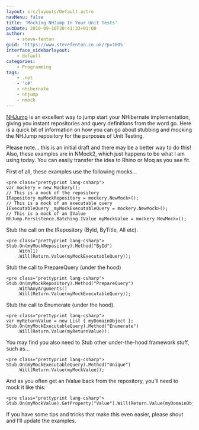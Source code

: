 ```yaml
---
layout: src/layouts/Default.astro
navMenu: false
title: 'Mocking NHJump In Your Unit Tests'
pubDate: 2010-09-16T20:41:33+01:00
author:
    - steve-fenton
guid: 'https://www.stevefenton.co.uk/?p=1005'
interface_sidebarlayout:
    - default
categories:
    - Programming
tags:
    - .net
    - 'c#'
    - nhibernate
    - nhjump
    - nmock
---
```


[NHJump](https://code.google.com/archive/p/nhjump/) is an excellent way to jump start your NHibernate implementation, giving you instant repositories and query definitions from the word go. Here is a quick bit of information on how you can go about stubbing and mocking the NHJump repository for the purposes of Unit Testing.

Please note… this is an initial draft and there may be a better way to do this! Also, these examples are in NMock2, which just happens to be what I am using today. You can easily transfer the idea to Rhino or Moq as you see fit.

First of all, these examples use the following mocks…

```
<pre class="prettyprint lang-csharp">
var mockery = new Mockery();
// This is a mock of the repository
IRepository myMockRepository = mockery.NewMock>();
// This is a mock of an executable query
IExecutableQuery _myMockExecutableQuery = mockery.NewMock>();
// This is a mock of an IValue
NhJump.Persistence.Batching.IValue myMockValue = mockery.NewMock>();
```
Stub the call on the IRepository (ById, ByTitle, All etc).

```
<pre class="prettyprint lang-csharp">
Stub.On(myMockRepository).Method("ById")
    .With(1)
    .Will(Return.Value(myMockExecutableQuery));
```
Stub the call to PrepareQuery (under the hood)

```
<pre class="prettyprint lang-csharp">
Stub.On(myMockRepository).Method("PrepareQuery")
    .WithAnyArguments()
    .Will(Return.Value(myMockExecutableQuery));
```
Stub the call to Enumerate (under the hood).

```
<pre class="prettyprint lang-csharp">
var myReturnValue = new List { myDomainObject };
Stub.On(myMockExecutableQuery).Method("Enumerate")
    .Will(Return.Value(myReturnValue));
```
You may find you also need to Stub other under-the-hood framework stuff, such as…

```
<pre class="prettyprint lang-csharp">
Stub.On(myMockExecutableQuery).Method("Unique")
    .Will(Return.Value(myMockValue));
```
And as you often get an IValue back from the repository, you’ll need to mock it like this:

```
<pre class="prettyprint lang-csharp">
Stub.On(myMockValue).GetProperty("Value").Will(Return.Value(myDomainObject));
```
If you have some tips and tricks that make this even easier, please shout and I’ll update the examples.